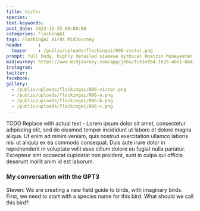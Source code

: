 ```yaml
---
title: Victor
species: 
text-keywords: 
post_date: 2022-11-25 00:00:00
categories: FlockingAI
tags: FlockingAI Birds MidJourney 
header      :
  teaser    : /public/uploads/flockingai/096-victor.png
prompt: full body, highly detailed siamese mythical Hoatzin honeyeater, anthropomorphic BIRD, beast in armor, sapphire blue eyes, monster design, by Weta Digital, by Reza Abbasi , 3-Dimensional, Happy, Bright, Furry, insanely detailed and intricate, hypermaximalist
midjourney: https://www.midjourney.com/app/jobs/fce1ef84-1625-4be1-b641-208eb1f086ff
instagram: 
twitter: 
facebook: 
gallery: 
  - /public/uploads/flockingai/096-victor.png
  - /public/uploads/flockingai/096-a.png
  - /public/uploads/flockingai/096-b.png
  - /public/uploads/flockingai/096-c.png
---
```


TODO Replace with actual text - Lorem ipsum dolor sit amet, consectetur adipiscing elit, sed do eiusmod tempor incididunt ut labore et dolore magna aliqua. Ut enim ad minim veniam, quis nostrud exercitation ullamco laboris nisi ut aliquip ex ea commodo consequat. Duis aute irure dolor in reprehenderit in voluptate velit esse cillum dolore eu fugiat nulla pariatur. Excepteur sint occaecat cupidatat non proident, sunt in culpa qui officia deserunt mollit anim id est laborum.

### My conversation with the GPT3

Steven: We are creating a new field guide to birds, with imaginary birds. First, we need to start with a species name for this bird. What should we call this bird?
